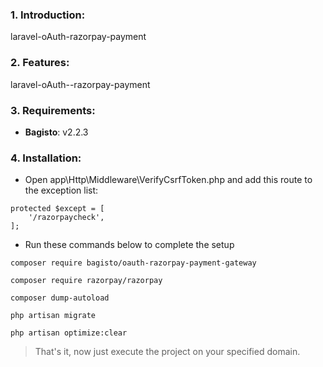 ### 1. Introduction:
laravel-oAuth-razorpay-payment


### 2. Features:
laravel-oAuth--razorpay-payment


### 3. Requirements:

* **Bagisto**: v2.2.3


### 4. Installation:

* Open app\Http\Middleware\VerifyCsrfToken.php and add this route to the exception list:

~~~
protected $except = [
    '/razorpaycheck',
];
~~~

* Run these commands below to complete the setup

~~~
composer require bagisto/oauth-razorpay-payment-gateway
~~~

~~~
composer require razorpay/razorpay
~~~

~~~
composer dump-autoload
~~~

~~~
php artisan migrate
~~~

~~~
php artisan optimize:clear
~~~

> That's it, now just execute the project on your specified domain.